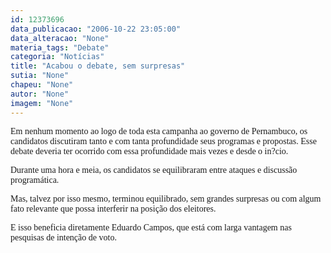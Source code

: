 ```yaml
---
id: 12373696
data_publicacao: "2006-10-22 23:05:00"
data_alteracao: "None"
materia_tags: "Debate"
categoria: "Notícias"
title: "Acabou o debate, sem surpresas"
sutia: "None"
chapeu: "None"
autor: "None"
imagem: "None"
---
```

<p><P><FONT face=Verdana>Em nenhum momento ao logo de toda esta campanha ao governo de Pernambuco, os candidatos discutiram tanto e com tanta profundidade seus programas e propostas. Esse debate deveria ter ocorrido com essa profundidade mais vezes e desde o in?cio.</FONT></P></p>
<p><P><FONT face=Verdana>Durante uma hora e meia, os candidatos se equilibraram entre ataques e discussão programática.</p>
<p> Mas, talvez por isso mesmo, terminou equilibrado, sem grandes surpresas ou com algum fato relevante que possa interferir na posição dos eleitores.</FONT></P></p>
<p><P><FONT face=Verdana>E isso beneficia diretamente Eduardo Campos, que está com larga vantagem nas pesquisas de intenção de voto.</FONT></P> </p>
